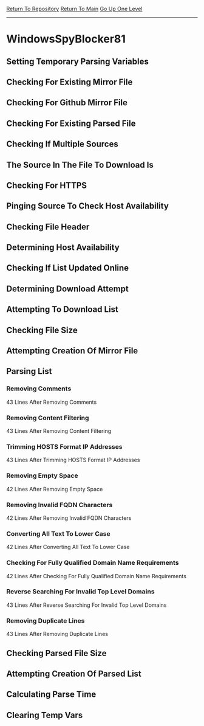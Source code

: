 [Return To Repository](https://github.com/deathbybandaid/piholeparser/)
[Return To Main](https://github.com/deathbybandaid/piholeparser/blob/master/RecentRunLogs/Mainlog.md)
[Go Up One Level](https://github.com/deathbybandaid/piholeparser/blob/master/RecentRunLogs/TopLevelScripts/30-Processing-Blacklists.md)
____________________________________
# WindowsSpyBlocker81
## Setting Temporary Parsing Variables
## Checking For Existing Mirror File
## Checking For Github Mirror File
## Checking For Existing Parsed File
## Checking If Multiple Sources
## The Source In The File To Download Is
## Checking For HTTPS
## Pinging Source To Check Host Availability
## Checking File Header
## Determining Host Availability
## Checking If List Updated Online
## Determining Download Attempt
## Attempting To Download List
## Checking File Size
## Attempting Creation Of Mirror File
## Parsing List
### Removing Comments
43 Lines After Removing Comments
### Removing Content Filtering
43 Lines After Removing Content Filtering
### Trimming HOSTS Format IP Addresses
43 Lines After Trimming HOSTS Format IP Addresses
### Removing Empty Space
42 Lines After Removing Empty Space
### Removing Invalid FQDN Characters
42 Lines After Removing Invalid FQDN Characters
### Converting All Text To Lower Case
42 Lines After Converting All Text To Lower Case
### Checking For Fully Qualified Domain Name Requirements
42 Lines After Checking For Fully Qualified Domain Name Requirements
### Reverse Searching For Invalid Top Level Domains
43 Lines After Reverse Searching For Invalid Top Level Domains
### Removing Duplicate Lines
43 Lines After Removing Duplicate Lines
## Checking Parsed File Size
## Attempting Creation Of Parsed List
## Calculating Parse Time
## Clearing Temp Vars
